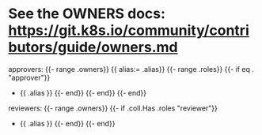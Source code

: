 # See the OWNERS docs: https://git.k8s.io/community/contributors/guide/owners.md
approvers:
{{- range .owners}}
{{ alias:= .alias}}
{{- range .roles}}
{{- if eq . "approver"}}
- {{ .alias }}
{{- end}}
{{- end}}
{{- end}}

reviewers:
{{- range .owners}}
  {{- if .coll.Has .roles "reviewer"}}
- {{ .alias }}
{{- end}}
{{- end}}